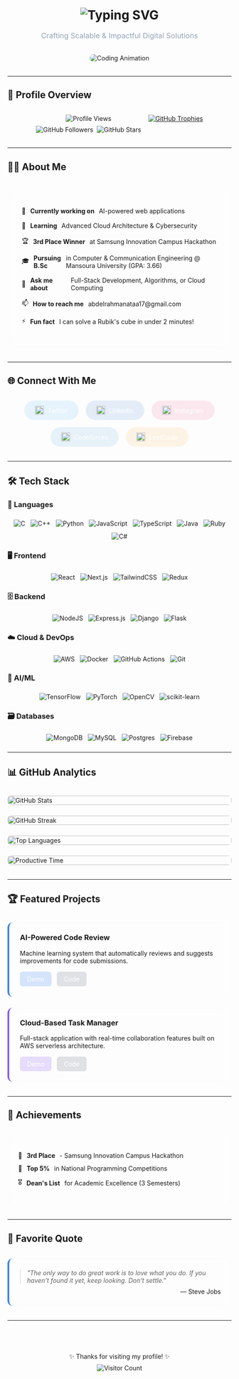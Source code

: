 <h1 align="center">
  <img src="https://readme-typing-svg.demolab.com?font=Fira+Code&weight=600&size=28&duration=2000&pause=500&color=5C7AFF&center=true&vCenter=true&width=600&lines=👋+Hi%2C+I'm+Abdelrahman+Ataa;🚀+Full-Stack+Software+Engineer;💡+Problem+Solver;🌍+Open-Source+Enthusiast" alt="Typing SVG" />
</h1>

<h3 align="center" style="font-weight: 400; color: #94a3b8; margin-top: 0.5rem;">
  Crafting Scalable & Impactful Digital Solutions
</h3>

<div align="center" style="margin: 2rem 0;">
  <img src="https://media.giphy.com/media/v1.Y2lkPTc5MGI3NjExcWJ4Z2J2Y3V0eXJ2Y2V1dWJ5Z2Z1dGZ6Y3J3Y3Z5ZzZ1ZzZ1ZzZ1ZzZ1ZzZ1ZyZlcD12MV9pbnRlcm5hbF9naWZfYnlfaWQmY3Q9Zw/qgQUggAC3Pfv687qPC/giphy.gif" alt="Coding Animation" style="border-radius: 16px; box-shadow: 0 10px 30px -10px rgba(0,0,0,0.2); max-width: 100%; height: auto;">
</div>

---

## 🌟 Profile Overview

<div style="display: flex; justify-content: center; flex-wrap: wrap; gap: 1rem; margin: 2rem 0;">
  <div style="display: flex; flex-direction: column; align-items: center;">
    <img src="https://komarev.com/ghpvc/?username=abdelrahman-ops&label=Profile%20views&color=0e75b6&style=flat" alt="Profile Views">
    <div style="display: flex; gap: 0.5rem; margin-top: 0.5rem;">
      <img src="https://img.shields.io/github/followers/abdelrahman-ops?label=Followers&style=social" alt="GitHub Followers">
      <img src="https://img.shields.io/github/stars/abdelrahman-ops?label=Stars&style=social" alt="GitHub Stars">
    </div>
  </div>
  
  <div>
    <a href="https://github.com/ryo-ma/github-profile-trophy">
      <img src="https://github-profile-trophy.vercel.app/?username=abdelrahman-ops&margin-w=5&theme=nord&column=4&no-frame=true" alt="GitHub Trophies" style="max-width: 100%;">
    </a>
  </div>
</div>

---

## 🧑‍💻 About Me

<div style="background: rgba(255, 255, 255, 0.05); backdrop-filter: blur(10px); padding: 2rem; border-radius: 16px; margin: 2rem 0;">
  <ul style="list-style-type: none; padding: 0;">
    <li style="margin-bottom: 1rem; display: flex; align-items: center; gap: 10px;">🔭 <strong>Currently working on</strong> AI-powered web applications</li>
    <li style="margin-bottom: 1rem; display: flex; align-items: center; gap: 10px;">🌱 <strong>Learning</strong> Advanced Cloud Architecture & Cybersecurity</li>
    <li style="margin-bottom: 1rem; display: flex; align-items: center; gap: 10px;">🏆 <strong>3rd Place Winner</strong> at Samsung Innovation Campus Hackathon</li>
    <li style="margin-bottom: 1rem; display: flex; align-items: center; gap: 10px;">🎓 <strong>Pursuing B.Sc</strong> in Computer & Communication Engineering @ Mansoura University (GPA: 3.66)</li>
    <li style="margin-bottom: 1rem; display: flex; align-items: center; gap: 10px;">💬 <strong>Ask me about</strong> Full-Stack Development, Algorithms, or Cloud Computing</li>
    <li style="margin-bottom: 1rem; display: flex; align-items: center; gap: 10px;">📫 <strong>How to reach me</strong> abdelrahmanataa17@gmail.com</li>
    <li style="display: flex; align-items: center; gap: 10px;">⚡ <strong>Fun fact</strong> I can solve a Rubik's cube in under 2 minutes!</li>
  </ul>
</div>

---

## 🌐 Connect With Me

<div style="display: flex; flex-wrap: wrap; justify-content: center; gap: 1rem; margin: 2rem 0;">
  <a href="https://x.com/abdelrahmanside?s=09" target="_blank" style="display: inline-flex; align-items: center; gap: 8px; padding: 0.75rem 1.5rem; background: rgba(29, 155, 240, 0.1); border-radius: 50px; color: white; text-decoration: none; transition: all 0.3s ease;">
    <img src="https://raw.githubusercontent.com/rahuldkjain/github-profile-readme-generator/master/src/images/icons/Social/twitter.svg" alt="Twitter" width="20" height="20">
    Twitter
  </a>
  
  <a href="https://www.linkedin.com/in/abdelrahman-ataa-b557b8219/" target="_blank" style="display: inline-flex; align-items: center; gap: 8px; padding: 0.75rem 1.5rem; background: rgba(10, 102, 194, 0.1); border-radius: 50px; color: white; text-decoration: none; transition: all 0.3s ease;">
    <img src="https://raw.githubusercontent.com/rahuldkjain/github-profile-readme-generator/master/src/images/icons/Social/linked-in-alt.svg" alt="LinkedIn" width="20" height="20">
    LinkedIn
  </a>
  
  <a href="https://instagram.com/abdelrahman0_2" target="_blank" style="display: inline-flex; align-items: center; gap: 8px; padding: 0.75rem 1.5rem; background: rgba(225, 48, 108, 0.1); border-radius: 50px; color: white; text-decoration: none; transition: all 0.3s ease;">
    <img src="https://raw.githubusercontent.com/rahuldkjain/github-profile-readme-generator/master/src/images/icons/Social/instagram.svg" alt="Instagram" width="20" height="20">
    Instagram
  </a>
  
  <a href="https://codeforces.com/profile/abdelrahmanataa17" target="_blank" style="display: inline-flex; align-items: center; gap: 8px; padding: 0.75rem 1.5rem; background: rgba(31, 138, 203, 0.1); border-radius: 50px; color: white; text-decoration: none; transition: all 0.3s ease;">
    <img src="https://raw.githubusercontent.com/rahuldkjain/github-profile-readme-generator/master/src/images/icons/Social/codeforces.svg" alt="Codeforces" width="20" height="20">
    Codeforces
  </a>
  
  <a href="https://leetcode.com/abdelrahmanataa17/" target="_blank" style="display: inline-flex; align-items: center; gap: 8px; padding: 0.75rem 1.5rem; background: rgba(255, 161, 22, 0.1); border-radius: 50px; color: white; text-decoration: none; transition: all 0.3s ease;">
    <img src="https://raw.githubusercontent.com/rahuldkjain/github-profile-readme-generator/master/src/images/icons/Social/leet-code.svg" alt="LeetCode" width="20" height="20">
    LeetCode
  </a>
</div>

---

## 🛠️ Tech Stack

### 📜 Languages
<div style="display: flex; flex-wrap: wrap; gap: 0.75rem; margin: 1.5rem 0; justify-content: center;">
  <img src="https://img.shields.io/badge/c-%2300599C.svg?style=for-the-badge&logo=c&logoColor=white" alt="C">
  <img src="https://img.shields.io/badge/c++-%2300599C.svg?style=for-the-badge&logo=c%2B%2B&logoColor=white" alt="C++">
  <img src="https://img.shields.io/badge/python-3670A0?style=for-the-badge&logo=python&logoColor=ffdd54" alt="Python">
  <img src="https://img.shields.io/badge/javascript-%23323330.svg?style=for-the-badge&logo=javascript&logoColor=%23F7DF1E" alt="JavaScript">
  <img src="https://img.shields.io/badge/typescript-%23007ACC.svg?style=for-the-badge&logo=typescript&logoColor=white" alt="TypeScript">
  <img src="https://img.shields.io/badge/java-%23ED8B00.svg?style=for-the-badge&logo=openjdk&logoColor=white" alt="Java">
  <img src="https://img.shields.io/badge/ruby-%23CC342D.svg?style=for-the-badge&logo=ruby&logoColor=white" alt="Ruby">
  <img src="https://img.shields.io/badge/c%23-%23239120.svg?style=for-the-badge&logo=c-sharp&logoColor=white" alt="C#">
</div>

### 🖥️ Frontend
<div style="display: flex; flex-wrap: wrap; gap: 0.75rem; margin: 1.5rem 0; justify-content: center;">
  <img src="https://img.shields.io/badge/react-%2320232a.svg?style=for-the-badge&logo=react&logoColor=%2361DAFB" alt="React">
  <img src="https://img.shields.io/badge/Next-black?style=for-the-badge&logo=next.js&logoColor=white" alt="Next.js">
  <img src="https://img.shields.io/badge/tailwindcss-%2338B2AC.svg?style=for-the-badge&logo=tailwind-css&logoColor=white" alt="TailwindCSS">
  <img src="https://img.shields.io/badge/redux-%23593d88.svg?style=for-the-badge&logo=redux&logoColor=white" alt="Redux">
</div>

### 🗄️ Backend
<div style="display: flex; flex-wrap: wrap; gap: 0.75rem; margin: 1.5rem 0; justify-content: center;">
  <img src="https://img.shields.io/badge/node.js-6DA55F?style=for-the-badge&logo=node.js&logoColor=white" alt="NodeJS">
  <img src="https://img.shields.io/badge/express.js-%23404d59.svg?style=for-the-badge&logo=express&logoColor=%2361DAFB" alt="Express.js">
  <img src="https://img.shields.io/badge/django-%23092E20.svg?style=for-the-badge&logo=django&logoColor=white" alt="Django">
  <img src="https://img.shields.io/badge/flask-%23000.svg?style=for-the-badge&logo=flask&logoColor=white" alt="Flask">
</div>

### ☁️ Cloud & DevOps
<div style="display: flex; flex-wrap: wrap; gap: 0.75rem; margin: 1.5rem 0; justify-content: center;">
  <img src="https://img.shields.io/badge/AWS-%23FF9900.svg?style=for-the-badge&logo=amazon-aws&logoColor=white" alt="AWS">
  <img src="https://img.shields.io/badge/docker-%230db7ed.svg?style=for-the-badge&logo=docker&logoColor=white" alt="Docker">
  <img src="https://img.shields.io/badge/github%20actions-%232671E5.svg?style=for-the-badge&logo=githubactions&logoColor=white" alt="GitHub Actions">
  <img src="https://img.shields.io/badge/git-%23F05033.svg?style=for-the-badge&logo=git&logoColor=white" alt="Git">
</div>

### 🧠 AI/ML
<div style="display: flex; flex-wrap: wrap; gap: 0.75rem; margin: 1.5rem 0; justify-content: center;">
  <img src="https://img.shields.io/badge/TensorFlow-%23FF6F00.svg?style=for-the-badge&logo=TensorFlow&logoColor=white" alt="TensorFlow">
  <img src="https://img.shields.io/badge/PyTorch-%23EE4C2C.svg?style=for-the-badge&logo=PyTorch&logoColor=white" alt="PyTorch">
  <img src="https://img.shields.io/badge/opencv-%23white.svg?style=for-the-badge&logo=opencv&logoColor=white" alt="OpenCV">
  <img src="https://img.shields.io/badge/scikit_learn-F7931E?style=for-the-badge&logo=scikit-learn&logoColor=white" alt="scikit-learn">
</div>

### 🗃️ Databases
<div style="display: flex; flex-wrap: wrap; gap: 0.75rem; margin: 1.5rem 0; justify-content: center;">
  <img src="https://img.shields.io/badge/MongoDB-%234ea94b.svg?style=for-the-badge&logo=mongodb&logoColor=white" alt="MongoDB">
  <img src="https://img.shields.io/badge/mysql-%2300f.svg?style=for-the-badge&logo=mysql&logoColor=white" alt="MySQL">
  <img src="https://img.shields.io/badge/postgres-%23316192.svg?style=for-the-badge&logo=postgresql&logoColor=white" alt="Postgres">
  <img src="https://img.shields.io/badge/Firebase-039BE5?style=for-the-badge&logo=Firebase&logoColor=white" alt="Firebase">
</div>

---

## 📊 GitHub Analytics

<div style="display: grid; grid-template-columns: repeat(auto-fit, minmax(300px, 1fr)); gap: 1.5rem; margin: 2rem 0;">
  <div>
    <img src="https://github-readme-stats.vercel.app/api?username=abdelrahman-ops&show_icons=true&theme=radical&hide_border=true&include_all_commits=true&count_private=true" alt="GitHub Stats" style="width: 100%; border-radius: 8px;">
  </div>
  <div>
    <img src="https://github-readme-streak-stats.herokuapp.com/?user=abdelrahman-ops&theme=radical&hide_border=true" alt="GitHub Streak" style="width: 100%; border-radius: 8px;">
  </div>
  <div>
    <img src="https://github-readme-stats.vercel.app/api/top-langs/?username=abdelrahman-ops&layout=compact&theme=radical&hide_border=true&langs_count=8" alt="Top Languages" style="width: 100%; border-radius: 8px;">
  </div>
  <div>
    <img src="https://github-profile-summary-cards.vercel.app/api/cards/productive-time?username=abdelrahman-ops&theme=radical" alt="Productive Time" style="width: 100%; border-radius: 8px;">
  </div>
</div>

---

## 🏆 Featured Projects

<div style="display: grid; grid-template-columns: repeat(auto-fit, minmax(300px, 1fr)); gap: 1.5rem; margin: 2rem 0;">
  <!-- Project 1 -->
  <div style="background: rgba(255, 255, 255, 0.05); backdrop-filter: blur(10px); padding: 1.5rem; border-radius: 12px; transition: all 0.3s ease; border-left: 4px solid #3b82f6;">
    <h3 style="margin-top: 0;">AI-Powered Code Review</h3>
    <p>Machine learning system that automatically reviews and suggests improvements for code submissions.</p>
    <div style="display: flex; gap: 0.75rem; margin-top: 1rem;">
      <a href="#" style="padding: 0.5rem 1rem; background: rgba(59, 130, 246, 0.2); border-radius: 6px; color: white; text-decoration: none;">Demo</a>
      <a href="#" style="padding: 0.5rem 1rem; background: rgba(107, 114, 128, 0.2); border-radius: 6px; color: white; text-decoration: none;">Code</a>
    </div>
  </div>
  
  <!-- Project 2 -->
  <div style="background: rgba(255, 255, 255, 0.05); backdrop-filter: blur(10px); padding: 1.5rem; border-radius: 12px; transition: all 0.3s ease; border-left: 4px solid #8b5cf6;">
    <h3 style="margin-top: 0;">Cloud-Based Task Manager</h3>
    <p>Full-stack application with real-time collaboration features built on AWS serverless architecture.</p>
    <div style="display: flex; gap: 0.75rem; margin-top: 1rem;">
      <a href="#" style="padding: 0.5rem 1rem; background: rgba(139, 92, 246, 0.2); border-radius: 6px; color: white; text-decoration: none;">Demo</a>
      <a href="#" style="padding: 0.5rem 1rem; background: rgba(107, 114, 128, 0.2); border-radius: 6px; color: white; text-decoration: none;">Code</a>
    </div>
  </div>
</div>

---

## 🎯 Achievements

<div style="background: rgba(255, 255, 255, 0.05); backdrop-filter: blur(10px); padding: 1.5rem; border-radius: 12px; margin: 2rem 0;">
  <ul style="list-style-type: none; padding: 0;">
    <li style="margin-bottom: 0.75rem; display: flex; align-items: center; gap: 10px;">🥉 <strong>3rd Place</strong> - Samsung Innovation Campus Hackathon</li>
    <li style="margin-bottom: 0.75rem; display: flex; align-items: center; gap: 10px;">🏅 <strong>Top 5%</strong> in National Programming Competitions</li>
    <li style="display: flex; align-items: center; gap: 10px;">🎖️ <strong>Dean's List</strong> for Academic Excellence (3 Semesters)</li>
  </ul>
</div>

---

## 📜 Favorite Quote

<div style="background: rgba(255, 255, 255, 0.05); backdrop-filter: blur(10px); padding: 1.5rem; border-radius: 12px; margin: 2rem 0; border-left: 4px solid #3b82f6;">
  <blockquote style="margin: 0; font-style: italic;">
    "The only way to do great work is to love what you do. If you haven't found it yet, keep looking. Don't settle."
  </blockquote>
  <p style="margin: 0.5rem 0 0; text-align: right;">— Steve Jobs</p>
</div>

---

<div align="center" style="margin-top: 3rem; padding: 1.5rem; background: rgba(255, 255, 255, 0.05); border-radius: 12px;">
  <p style="margin: 0;">✨ Thanks for visiting my profile! ✨</p>
  <div style="margin-top: 0.5rem;">
    <img src="https://profile-counter.glitch.me/abdelrahman-ops/count.svg" alt="Visitor Count">
  </div>
</div>
